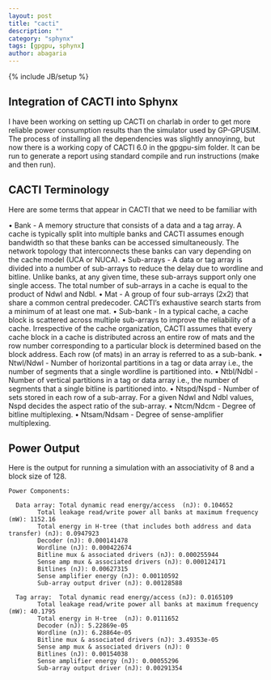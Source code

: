 ```yaml
---
layout: post
title: "cacti"
description: ""
category: "sphynx"
tags: [gpgpu, sphynx]
author: abagaria
---
```

{% include JB/setup %}

Integration of CACTI into Sphynx
---------------------------------

I have been working on setting up CACTI on charlab in order to get more reliable power consumption results than the
simulator used by GP-GPUSIM. The process of installing all the dependencies was slightly annoyinng, but now there 
is a working copy of CACTI 6.0 in the gpgpu-sim folder. It can be run to generate a report using standard compile and 
run instructions (make and then run).

CACTI Terminology
------------------

Here are some terms that appear in CACTI that we need to be familiar with

• Bank - A memory structure that consists of a data and a tag array. A cache is typically split
into multiple banks and CACTI assumes enough bandwidth so that these banks can be accessed
simultaneously. The network topology that interconnects these banks can vary depending on the
cache model (UCA or NUCA).
• Sub-arrays - A data or tag array is divided into a number of sub-arrays to reduce the delay due
to wordline and bitline. Unlike banks, at any given time, these sub-arrays support only one single
access. The total number of sub-arrays in a cache is equal to the product of Ndwl and Ndbl.
• Mat - A group of four sub-arrays (2x2) that share a common central predecoder. CACTI’s exhaustive
search starts from a minimum of at least one mat.
• Sub-bank - In a typical cache, a cache block is scattered across multiple sub-arrays to improve
the reliability of a cache. Irrespective of the cache organization, CACTI assumes that every cache
block in a cache is distributed across an entire row of mats and the row number corresponding to
a particular block is determined based on the block address. Each row (of mats) in an array is
referred to as a sub-bank.
• Ntwl/Ndwl - Number of horizontal partitions in a tag or data array i.e., the number of segments
that a single wordline is partitioned into.
• Ntbl/Ndbl - Number of vertical partitions in a tag or data array i.e., the number of segments that a
single bitline is partitioned into.
• Ntspd/Nspd - Number of sets stored in each row of a sub-array. For a given Ndwl and Ndbl values,
Nspd decides the aspect ratio of the sub-array.
• Ntcm/Ndcm - Degree of bitline multiplexing.
• Ntsam/Ndsam - Degree of sense-amplifier multiplexing.

Power Output
-------------

Here is the output for running a simulation with an associativity of 8 and a block size of 128. 

```
Power Components:

  Data array: Total dynamic read energy/access  (nJ): 0.104652
        Total leakage read/write power all banks at maximum frequency (mW): 1152.16
        Total energy in H-tree (that includes both address and data transfer) (nJ): 0.0947923
        Decoder (nJ): 0.000141478
        Wordline (nJ): 0.000422674
        Bitline mux & associated drivers (nJ): 0.000255944
        Sense amp mux & associated drivers (nJ): 0.000124171
        Bitlines (nJ): 0.00627315
        Sense amplifier energy (nJ): 0.00110592
        Sub-array output driver (nJ): 0.00128588

  Tag array:  Total dynamic read energy/access (nJ): 0.0165109
        Total leakage read/write power all banks at maximum frequency (mW): 40.1795
        Total energy in H-tree  (nJ): 0.0111652
        Decoder (nJ): 5.22869e-05
        Wordline (nJ): 6.28864e-05
        Bitline mux & associated drivers (nJ): 3.49353e-05
        Sense amp mux & associated drivers (nJ): 0
        Bitlines (nJ): 0.00154038
        Sense amplifier energy (nJ): 0.00055296
        Sub-array output driver (nJ): 0.00291354
```

